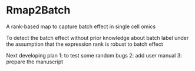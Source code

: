 # Rmap2Batch
A rank-based map to capture batch effect in single cell omics

To detect the batch effect without prior knowledge about batch label under the assumption that the expression rank is robust to batch effect

Next developing plan
1: to test some random bugs
2: add user manual
3: prepare the manuscript
